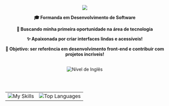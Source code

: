 <div align="center">

  <p align="center">
    <img src="https://readme-typing-svg.herokuapp.com?font=Fira+Code&pause=1000&color=F7768E&center=true&vCenter=true&width=435&lines=Débora+%7C+Desenvolvedora+Front-end...;Apaixonada+por+tecnologia+e+café;Criando+interfaces+com+amor+e+React" />
  </p>

  <p><strong>🎓 Formanda em Desenvolvimento de Software</strong></p>
  <p><strong>🚀 Buscando minha primeira oportunidade na área de tecnologia</strong></p>
  <p><strong>✨ Apaixonada por criar interfaces lindas e acessíveis!</strong></p>
  <p><strong>🎯 Objetivo: ser referência em desenvolvimento front-end e contribuir com projetos incríveis!</strong></p>

  <br>

  <img src="https://img.shields.io/badge/Ingl%C3%AAs-Intermedi%C3%A1rio-%23AA2132" alt="Nível de Inglês" />

  <br><br>

  <!-- Tabela para organizar em duas colunas -->
  <table>
    <tr>
      <td align="center" valign="top">
        <img src="https://skillicons.dev/icons?i=html,css,js,typescript,react,tailwind,bootstrap,sass,materialui,vite,nodejs,express,mysql,git,figma&theme=dark&perline=6" alt="My Skills" />
      </td>
      <td align="center" valign="top">
        <img src="https://github-readme-stats.vercel.app/api/top-langs/?username=dboravitoria&layout=compact&theme=radical" alt="Top Languages" />
      </td>
    </tr>
  </table>

  <br>

</div>
